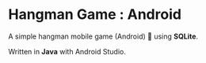 # Hangman Game : Android

A simple hangman mobile game (Android) 📱 using **SQLite**.

Written in **Java** with Android Studio.
